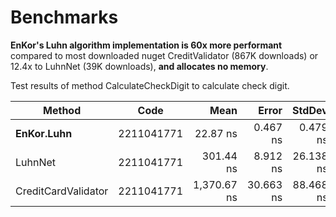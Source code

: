 
# Benchmarks

**EnKor's Luhn algorithm implementation is 60x more performant** compared to most downloaded nuget CreditValidator (867K downloads) or 12.4x to LuhnNet (39K downloads), **and allocates no memory**.


Test results of method CalculateCheckDigit to calculate check digit.

|              Method |       Code |        Mean |     Error |    StdDev | Ratio | RatioSD |   Gen0 | Allocated |
|-------------------- |----------- |------------:|----------:|----------:|------:|--------:|-------:|----------:|
|          **EnKor.Luhn** | 2211041771 |    22.87 ns |  0.467 ns |  0.479 ns |  1.00 |    0.00 |      - |         - |
|             LuhnNet | 2211041771 |   301.44 ns |  8.912 ns | 26.138 ns | 12.44 |    1.64 | 0.0496 |     312 B |
| CreditCardValidator | 2211041771 | 1,370.67 ns | 30.663 ns | 88.468 ns | 60.03 |    4.10 | 0.2460 |    1544 B |
